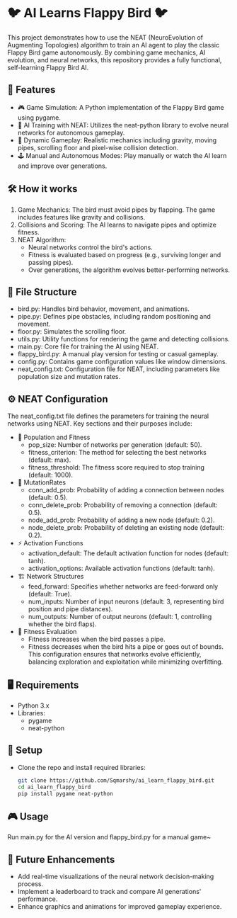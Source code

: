 # 🐦 AI Learns Flappy Bird 🐦
This project demonstrates how to use the NEAT (NeuroEvolution of Augmenting Topologies) algorithm to train an AI agent to play the classic Flappy Bird game autonomously. By combining game mechanics, AI evolution, and neural networks, this repository provides a fully functional, self-learning Flappy Bird AI.

## 🌟 Features
- 🎮 Game Simulation: A Python implementation of the Flappy Bird game using pygame.
- 🧠 AI Training with NEAT: Utilizes the neat-python library to evolve neural networks for autonomous gameplay.
- 🎲 Dynamic Gameplay: Realistic mechanics including gravity, moving pipes, scrolling floor and pixel-wise collision detection.
- 🕹️ Manual and Autonomous Modes: Play manually or watch the AI learn and improve over generations.

## 🛠️ How it works
1. Game Mechanics: The bird must avoid pipes by flapping. The game includes features like gravity and collisions.
2. Collisions and Scoring: The AI learns to navigate pipes and optimize fitness.
3. NEAT Algorithm:  
    - Neural networks control the bird's actions.
     - Fitness is evaluated based on progress (e.g., surviving longer and passing pipes).
    - Over generations, the algorithm evolves better-performing networks.
  
## 📁 File Structure
- bird.py: Handles bird behavior, movement, and animations.
- pipe.py: Defines pipe obstacles, including random positioning and movement.
- floor.py: Simulates the scrolling floor.
- utils.py: Utility functions for rendering the game and detecting collisions.
- main.py: Core file for training the AI using NEAT.
- flappy_bird.py: A manual play version for testing or casual gameplay.
- config.py: Contains game configuration values like window dimensions.
- neat_config.txt: Configuration file for NEAT, including parameters like population size and mutation rates.

## ⚙️ NEAT Configuration
The neat_config.txt file defines the parameters for training the neural networks using NEAT. Key sections and their purposes include:
- 👥 Population and Fitness
    - pop_size: Number of networks per generation (default: 50).
    - fitness_criterion: The method for selecting the best networks (default: max).
    - fitness_threshold: The fitness score required to stop training (default: 1000).
- 🔄 MutationRates
    - conn_add_prob: Probability of adding a connection between nodes (default: 0.5).
    - conn_delete_prob: Probability of removing a connection (default: 0.5).
    - node_add_prob: Probability of adding a new node (default: 0.2).
    - node_delete_prob: Probability of deleting an existing node (default: 0.2).
- ⚡ Activation Functions
    - activation_default: The default activation function for nodes (default: tanh).
    - activation_options: Available activation functions (default: tanh).
- 🏗️ Network Structures
    - feed_forward: Specifies whether networks are feed-forward only (default: True).
    - num_inputs: Number of input neurons (default: 3, representing bird position and pipe distances).
    - num_outputs: Number of output neurons (default: 1, controlling whether the bird flaps).
- 🎯 Fitness Evaluation
    - Fitness increases when the bird passes a pipe.
    - Fitness decreases when the bird hits a pipe or goes out of bounds.
This configuration ensures that networks evolve efficiently, balancing exploration and exploitation while minimizing overfitting.

## 🖥️ Requirements
- Python 3.x
- Libraries:
    - pygame
    - neat-python

## 🚀 Setup
- Clone the repo and install required libraries:  
    ```bash
    git clone https://github.com/Sqmarshy/ai_learn_flappy_bird.git
    cd ai_learn_flappy_bird
    pip install pygame neat-python
    ```
## 🎮 Usage
Run main.py for the AI version and flappy_bird.py for a manual game~

## 🌟 Future Enhancements
- Add real-time visualizations of the neural network decision-making process.
- Implement a leaderboard to track and compare AI generations' performance.
- Enhance graphics and animations for improved gameplay experience.
